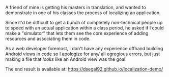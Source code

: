 A friend of mine is getting his masters in translation, and wanted to
demonstrate in one of his classes the process of localizing an application.

Since it'd be difficult to get a bunch of completely non-technical people
up to speed with an actual application within a class period, he asked if
I could make a "simulator" that lets them see the core experience of
adding resources and associating them in code.

As a web developer foremost, I don't have any experience offhand building
Android views in code so I apologize for any/ all egregious errors, but
just making a file that _looks_ like an Android view was the goal.

The end result is available at: https://dsegal92.github.io/localization-demo/
